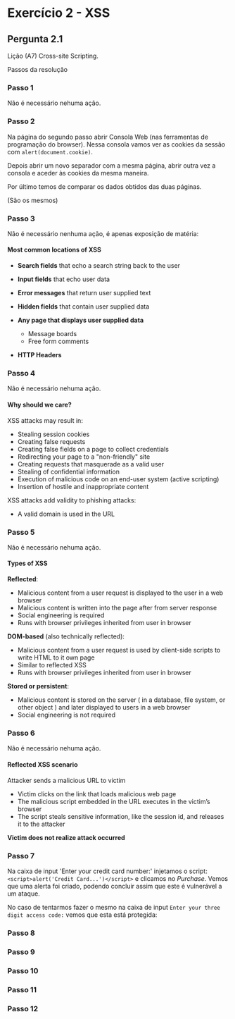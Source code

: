 # Exercício 2 - XSS

## Pergunta 2.1
Lição (A7) Cross-site Scripting. 

Passos da resolução

### Passo 1
Não é necessário nehuma ação.

### Passo 2
Na página do segundo passo abrir Consola Web (nas ferramentas de programação do browser).
Nessa consola vamos ver as cookies da sessão com `alert(document.cookie)`.

Depois abrir um novo separador com a mesma página, abrir outra vez a consola e aceder às cookies da mesma maneira. 

Por último temos de comparar os dados obtidos das duas páginas. 

(São os mesmos) 

### Passo 3
Não é necessário nenhuma ação, é apenas exposição de matéria:

#### Most common locations of XSS
* **Search fields** that echo a search string back to the user

* **Input fields** that echo user data
* **Error messages** that return user supplied text
* **Hidden fields** that contain user supplied data
* **Any page that displays user supplied data**
    * Message boards
    * Free form comments
* **HTTP Headers**

### Passo 4
Não é necessário nehuma ação.

#### Why should we care?
XSS attacks may result in: 
* Stealing session cookies
* Creating false requests
* Creating false fields on a page to collect credentials
* Redirecting your page to a "non-friendly" site
* Creating requests that masquerade as a valid user
* Stealing of confidential information
* Execution of malicious code on an end-user system (active scripting)
* Insertion of hostile and inappropriate content

XSS attacks add validity to phishing attacks:
* A valid domain is used in the URL

### Passo 5
Não é necessário nehuma ação.

#### Types of XSS
**Reflected**:
* Malicious content from a user request is displayed to the user in a web browser
* Malicious content is written into the page after from server response
* Social engineering is required
* Runs with browser privileges inherited from user in browser

**DOM-based** (also technically reflected):
* Malicious content from a user request is used by client-side scripts to write HTML to it own page
* Similar to reflected XSS
* Runs with browser privileges inherited from user in browser

**Stored or persistent**:
* Malicious content is stored on the server ( in a database, file system, or other object ) and later displayed to users in a web browser
* Social engineering is not required

### Passo 6
Não é necessário nehuma ação.

#### Reflected XSS scenario
Attacker sends a malicious URL to victim
* Victim clicks on the link that loads malicious web page
* The malicious script embedded in the URL executes in the victim’s browser
* The script steals sensitive information, like the session id, and releases it to the attacker

**Victim does not realize attack occurred**

### Passo 7
Na caixa de input 'Enter your credit card number:' injetamos o script: `<script>alert('Credit Card...')</script>` e clicamos
no *Purchase*. Vemos que uma alerta foi criado, podendo concluir assim que este é vulnerável a um ataque.


No caso de tentarmos fazer o mesmo na caixa de input `Enter your three digit access code:` vemos que esta está protegida:



### Passo 8

### Passo 9

### Passo 10

### Passo 11

### Passo 12

